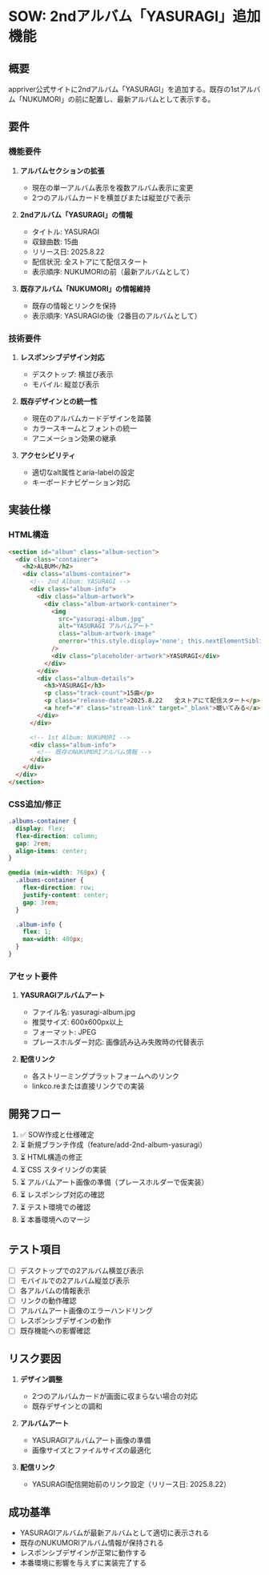 # SOW: 2ndアルバム「YASURAGI」追加機能

## 概要

appriver公式サイトに2ndアルバム「YASURAGI」を追加する。既存の1stアルバム「NUKUMORI」の前に配置し、最新アルバムとして表示する。

## 要件

### 機能要件

1. **アルバムセクションの拡張**
   - 現在の単一アルバム表示を複数アルバム表示に変更
   - 2つのアルバムカードを横並びまたは縦並びで表示

2. **2ndアルバム「YASURAGI」の情報**
   - タイトル: YASURAGI
   - 収録曲数: 15曲
   - リリース日: 2025.8.22
   - 配信状況: 全ストアにて配信スタート
   - 表示順序: NUKUMORIの前（最新アルバムとして）

3. **既存アルバム「NUKUMORI」の情報維持**
   - 既存の情報とリンクを保持
   - 表示順序: YASURAGIの後（2番目のアルバムとして）

### 技術要件

1. **レスポンシブデザイン対応**
   - デスクトップ: 横並び表示
   - モバイル: 縦並び表示

2. **既存デザインとの統一性**
   - 現在のアルバムカードデザインを踏襲
   - カラースキームとフォントの統一
   - アニメーション効果の継承

3. **アクセシビリティ**
   - 適切なalt属性とaria-labelの設定
   - キーボードナビゲーション対応

## 実装仕様

### HTML構造

```html
<section id="album" class="album-section">
  <div class="container">
    <h2>ALBUM</h2>
    <div class="albums-container">
      <!-- 2nd Album: YASURAGI -->
      <div class="album-info">
        <div class="album-artwork">
          <div class="album-artwork-container">
            <img
              src="yasuragi-album.jpg"
              alt="YASURAGI アルバムアート"
              class="album-artwork-image"
              onerror="this.style.display='none'; this.nextElementSibling.style.display='flex'"
            />
            <div class="placeholder-artwork">YASURAGI</div>
          </div>
        </div>
        <div class="album-details">
          <h3>YASURAGI</h3>
          <p class="track-count">15曲</p>
          <p class="release-date">2025.8.22　　全ストアにて配信スタート</p>
          <a href="#" class="stream-link" target="_blank">聴いてみる</a>
        </div>
      </div>

      <!-- 1st Album: NUKUMORI -->
      <div class="album-info">
        <!-- 既存のNUKUMORIアルバム情報 -->
      </div>
    </div>
  </div>
</section>
```

### CSS追加/修正

```css
.albums-container {
  display: flex;
  flex-direction: column;
  gap: 2rem;
  align-items: center;
}

@media (min-width: 768px) {
  .albums-container {
    flex-direction: row;
    justify-content: center;
    gap: 3rem;
  }

  .album-info {
    flex: 1;
    max-width: 400px;
  }
}
```

### アセット要件

1. **YASURAGIアルバムアート**
   - ファイル名: yasuragi-album.jpg
   - 推奨サイズ: 600x600px以上
   - フォーマット: JPEG
   - プレースホルダー対応: 画像読み込み失敗時の代替表示

2. **配信リンク**
   - 各ストリーミングプラットフォームへのリンク
   - linkco.reまたは直接リンクでの実装

## 開発フロー

1. ✅ SOW作成と仕様確定
2. ⏳ 新規ブランチ作成（feature/add-2nd-album-yasuragi）
3. ⏳ HTML構造の修正
4. ⏳ CSS スタイリングの実装
5. ⏳ アルバムアート画像の準備（プレースホルダーで仮実装）
6. ⏳ レスポンシブ対応の確認
7. ⏳ テスト環境での確認
8. ⏳ 本番環境へのマージ

## テスト項目

- [ ] デスクトップでの2アルバム横並び表示
- [ ] モバイルでの2アルバム縦並び表示
- [ ] 各アルバムの情報表示
- [ ] リンクの動作確認
- [ ] アルバムアート画像のエラーハンドリング
- [ ] レスポンシブデザインの動作
- [ ] 既存機能への影響確認

## リスク要因

1. **デザイン調整**
   - 2つのアルバムカードが画面に収まらない場合の対応
   - 既存デザインとの調和

2. **アルバムアート**
   - YASURAGIアルバムアート画像の準備
   - 画像サイズとファイルサイズの最適化

3. **配信リンク**
   - YASURAGI配信開始前のリンク設定（リリース日: 2025.8.22）

## 成功基準

- YASURAGIアルバムが最新アルバムとして適切に表示される
- 既存のNUKUMORIアルバム情報が保持される
- レスポンシブデザインが正常に動作する
- 本番環境に影響を与えずに実装完了する
